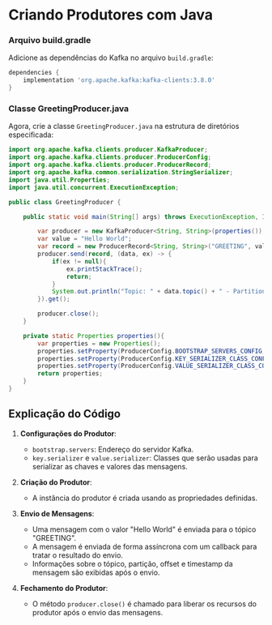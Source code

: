 # Criando Produtores com Java 


### Arquivo build.gradle

Adicione as dependências do Kafka no arquivo `build.gradle`:

```gradle
dependencies {
    implementation 'org.apache.kafka:kafka-clients:3.8.0'
}
```

### Classe GreetingProducer.java

Agora, crie a classe `GreetingProducer.java` na estrutura de diretórios especificada:

```java
import org.apache.kafka.clients.producer.KafkaProducer;
import org.apache.kafka.clients.producer.ProducerConfig;
import org.apache.kafka.clients.producer.ProducerRecord;
import org.apache.kafka.common.serialization.StringSerializer;
import java.util.Properties;
import java.util.concurrent.ExecutionException;

public class GreetingProducer {

    public static void main(String[] args) throws ExecutionException, InterruptedException {

        var producer = new KafkaProducer<String, String>(properties());
        var value = "Hello World";
        var record = new ProducerRecord<String, String>("GREETING", value, value);
        producer.send(record, (data, ex) -> {
            if(ex != null){
                ex.printStackTrace();
                return;
            }
            System.out.println("Topic: " + data.topic() + " - Partition: " + data.partition() + " - Offset: " + data.offset() + " - Timestamp: " + data.timestamp());
        }).get();

        producer.close();
    }

    private static Properties properties(){
        var properties = new Properties();
        properties.setProperty(ProducerConfig.BOOTSTRAP_SERVERS_CONFIG, "127.0.0.1:9092");
        properties.setProperty(ProducerConfig.KEY_SERIALIZER_CLASS_CONFIG, StringSerializer.class.getName());
        properties.setProperty(ProducerConfig.VALUE_SERIALIZER_CLASS_CONFIG, StringSerializer.class.getName());
        return properties;
    }
}
```

## Explicação do Código

1. **Configurações do Produtor**:
   - `bootstrap.servers`: Endereço do servidor Kafka.
   - `key.serializer` e `value.serializer`: Classes que serão usadas para serializar as chaves e valores das mensagens.

2. **Criação do Produtor**:
   - A instância do produtor é criada usando as propriedades definidas.

3. **Envio de Mensagens**:
   - Uma mensagem com o valor "Hello World" é enviada para o tópico "GREETING".
   - A mensagem é enviada de forma assíncrona com um callback para tratar o resultado do envio.
   - Informações sobre o tópico, partição, offset e timestamp da mensagem são exibidas após o envio.

4. **Fechamento do Produtor**:
   - O método `producer.close()` é chamado para liberar os recursos do produtor após o envio das mensagens.
